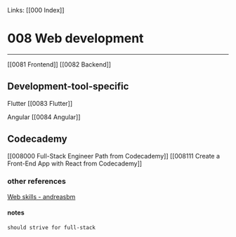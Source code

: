 Links: [[000 Index]]

# 008 Web development 

---
[[0081 Frontend]]
[[0082 Backend]]

## Development-tool-specific
Flutter
[[0083 Flutter]]

Angular
[[0084 Angular]]

## Codecademy
[[008000 Full-Stack Engineer Path from Codecademy]]
[[008111 Create a Front-End App with React from Codecademy]]

### other references
[Web skills - andreasbm](https://andreasbm.github.io/web-skills/#architecture-and-paradigms)

#### notes
`should strive for full-stack`